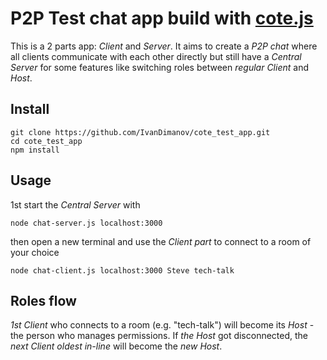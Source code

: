 # P2P Test chat app build with [cote.js](https://github.com/dashersw/cote)

This is a 2 parts app: *Client* and *Server*.
It aims to create a *P2P chat* where all clients communicate with each other directly
but still have a *Central Server* for some features like switching roles between *regular Client* and *Host*.


## Install
```shell
git clone https://github.com/IvanDimanov/cote_test_app.git
cd cote_test_app
npm install
```

## Usage
1st start the *Central Server* with
```shell
node chat-server.js localhost:3000
```

then open a new terminal and use the *Client part* to connect to a room of your choice
```shell
node chat-client.js localhost:3000 Steve tech-talk
```

## Roles flow
*1st Client* who connects to a room (e.g. "tech-talk") will become its *Host* - the person who manages permissions.
If *the Host* got disconnected, the *next Client oldest in-line* will become the *new Host*.